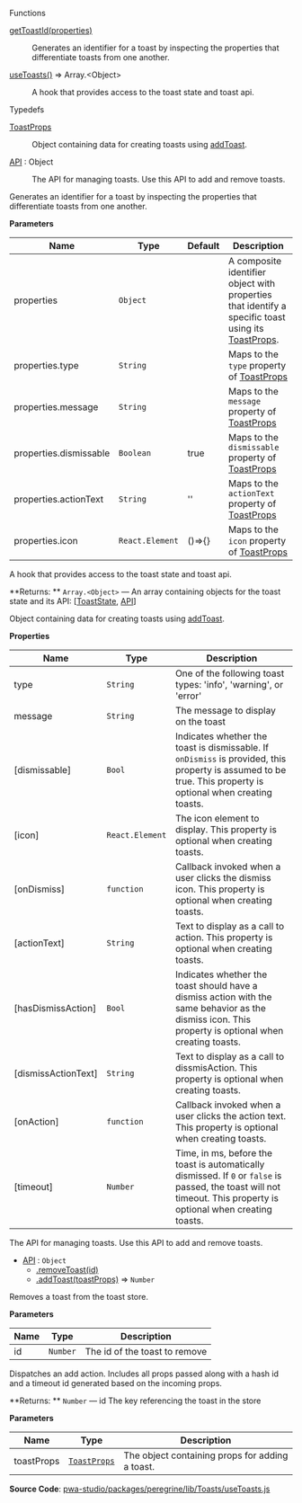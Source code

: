 
Functions

<dl>
<dt><a href="#getToastId">getToastId(properties)</a></dt>
<dd>

Generates an identifier for a toast by inspecting the properties that
differentiate toasts from one another.

</dd>
<dt><a href="#useToasts">useToasts()</a> ⇒ <inlineCode>Array.&lt;Object&gt;</inlineCode></dt>
<dd>

A hook that provides access to the toast state and toast api.

</dd>
</dl>


Typedefs

<dl>
<dt><a href="#ToastProps">ToastProps</a></dt>
<dd>

Object containing data for creating toasts using [addToast](#API.addToast).

</dd>
<dt><a href="#API">API</a> : <inlineCode>Object</inlineCode></dt>
<dd>

The API for managing toasts.
Use this API to add and remove toasts.

</dd>
</dl>


Generates an identifier for a toast by inspecting the properties that
differentiate toasts from one another.

**Parameters**

| Name | Type | Default | Description |
| --- | --- | --- | --- |
| properties | `Object` | <inlineCode></inlineCode> | A composite identifier object with properties   that identify a specific toast using its [ToastProps](#ToastProps). |
| properties.type | `String` | <inlineCode></inlineCode> | Maps to the `type` property of [ToastProps](#ToastProps) |
| properties.message | `String` | <inlineCode></inlineCode> | Maps to the `message` property of [ToastProps](#ToastProps) |
| properties.dismissable | `Boolean` | <inlineCode>true</inlineCode> | Maps to the `dismissable` property of [ToastProps](#ToastProps) |
| properties.actionText | `String` | <inlineCode>&#x27;&#x27;</inlineCode> | Maps to the `actionText` property of [ToastProps](#ToastProps) |
| properties.icon | `React.Element` | <inlineCode>()&#x3D;&gt;{}</inlineCode> | Maps to the `icon` property of [ToastProps](#ToastProps) |


A hook that provides access to the toast state and toast api.

**Returns: **
`Array.<Object>`
   — An array containing objects for the toast state and its API: [[ToastState](../useToastContext#ToastState), [API](#API)]


Object containing data for creating toasts using [addToast](#API.addToast).

**Properties**

| Name | Type | Description |
| --- | --- | --- |
| type | `String` | One of the following toast types: 'info', 'warning',   or 'error' |
| message | `String` | The message to display on the toast |
| [dismissable] | `Bool` | Indicates whether the toast is dismissable.   If `onDismiss` is provided, this property is assumed to be true.   This property is optional when creating toasts. |
| [icon] | `React.Element` | The icon element to display.   This property is optional when creating toasts. |
| [onDismiss] | `function` | Callback invoked when a user clicks the   dismiss icon.   This property is optional when creating toasts. |
| [actionText] | `String` | Text to display as a call to action.   This property is optional when creating toasts. |
| [hasDismissAction] | `Bool` | Indicates whether the toast should have a   dismiss action with the same behavior as the dismiss icon.   This property is optional when creating toasts. |
| [dismissActionText] | `String` | Text to display as a call to dissmisAction.   This property is optional when creating toasts. |
| [onAction] | `function` | Callback invoked when a user clicks the action   text.   This property is optional when creating toasts. |
| [timeout] | `Number` | Time, in ms, before the toast is automatically   dismissed.   If `0` or `false` is passed, the toast will not timeout.   This property is optional when creating toasts. |


The API for managing toasts.
Use this API to add and remove toasts.


* [API](#API) : `Object`
    * [.removeToast(id)](#API.removeToast)
    * [.addToast(toastProps)](#API.addToast) ⇒ `Number`


Removes a toast from the toast store.

**Parameters**

| Name | Type | Description |
| --- | --- | --- |
| id | `Number` | The id of the toast to remove |


Dispatches an add action. Includes all props passed along with a hash id
and a timeout id generated based on the incoming props.

**Returns: **
`Number`
   — id The key referencing the toast in the store

**Parameters**

| Name | Type | Description |
| --- | --- | --- |
| toastProps | [`ToastProps`](#ToastProps) | The object containing props for adding a toast. |



**Source Code**: [pwa-studio/packages/peregrine/lib/Toasts/useToasts.js](https://github.com/magento/pwa-studio/blob/develop/packages/peregrine/lib/Toasts/useToasts.js)